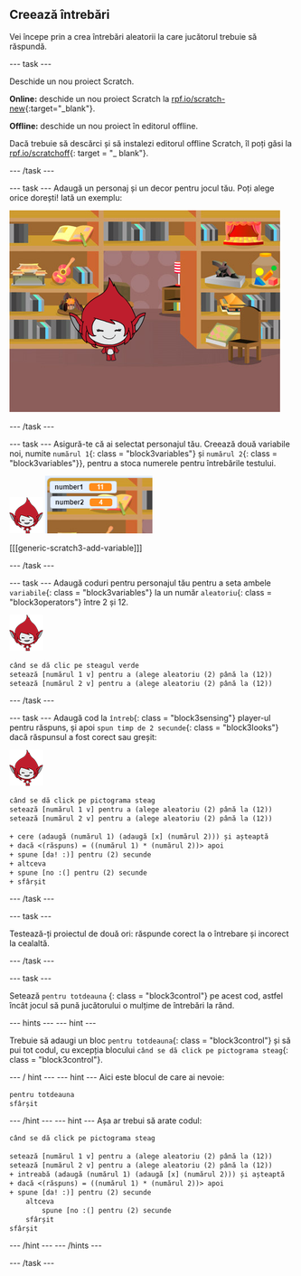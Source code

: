 ## Creează întrebări

Vei începe prin a crea întrebări aleatorii la care jucătorul trebuie să răspundă.

\--- task \---

Deschide un nou proiect Scratch.

**Online:** deschide un nou proiect Scratch la [rpf.io/scratch-new](http://rpf.io/scratch-new){:target="_blank"}.

**Offline:** deschide un nou proiect în editorul offline.

Dacă trebuie să descărci și să instalezi editorul offline Scratch, îl poți găsi la [rpf.io/scratchoff](http://rpf.io/scratchoff){: target = "_ blank"}.

\--- /task \---

\--- task \--- Adaugă un personaj și un decor pentru jocul tău. Poți alege orice dorești! Iată un exemplu:

![captură de ecran](images/brain-setting.png)

\--- /task \---

\--- task \--- Asigură-te că ai selectat personajul tău. Creează două variabile noi, numite `numărul 1`{: class = "block3variables"} și `numărul 2`{: class = "block3variables"}}, pentru a stoca numerele pentru întrebările testului.

![captură de ecran](images/giga-sprite.png) ![captură de ecran](images/brain-variables.png)

[[[generic-scratch3-add-variable]]]

\--- /task \---

\--- task \--- Adaugă coduri pentru personajul tău pentru a seta ambele `variabile`{: class = "block3variables"} la un număr `aleatoriu`{: class = "block3operators"} între 2 și 12.

![captură de ecran](images/giga-sprite.png)

```blocks3
când se dă clic pe steagul verde
setează [numărul 1 v] pentru a (alege aleatoriu (2) până la (12))
setează [numărul 2 v] pentru a (alege aleatoriu (2) până la (12))
```

\--- /task \---

\--- task \--- Adaugă cod la `întreb`{: class = "block3sensing"} player-ul pentru răspuns, și apoi `spun timp de 2 secunde`{: class = "block3looks"} dacă răspunsul a fost corect sau greșit:

![captură de ecran](images/giga-sprite.png)

```blocks3
când se dă click pe pictograma steag
setează [numărul 1 v] pentru a (alege aleatoriu (2) până la (12))
setează [numărul 2 v] pentru a (alege aleatoriu (2) până la (12))

+ cere (adaugă (numărul 1) (adaugă [x] (numărul 2))) și așteaptă 
+ dacă <(răspuns) = ((numărul 1) * (numărul 2))> apoi
+ spune [da! :)] pentru (2) secunde
+ altceva
+ spune [no :(] pentru (2) secunde
+ sfârșit
```

\--- /task \---

\--- task \---

Testează-ți proiectul de două ori: răspunde corect la o întrebare și incorect la cealaltă.

\--- /task \---

\--- task \---

Setează ` pentru totdeauna ` {: class = "block3control"} pe acest cod, astfel încât jocul să pună jucătorului o mulțime de întrebări la rând.

\--- hints \--- \--- hint \---

Trebuie să adaugi un bloc `pentru totdeauna`{: class = "block3control"} și să pui tot codul, cu excepția blocului `când se dă click pe pictograma steag`{: class = "block3control"}.

\--- / hint \--- \--- hint \--- Aici este blocul de care ai nevoie:

```blocks3
pentru totdeauna
sfârșit
```

\--- /hint \--- \--- hint \--- Așa ar trebui să arate codul: 

```blocks3
când se dă click pe pictograma steag

setează [numărul 1 v] pentru a (alege aleatoriu (2) până la (12))
setează [numărul 2 v] pentru a (alege aleatoriu (2) până la (12))
+ intreabă (adaugă (numărul 1) (adaugă [x] (numărul 2))) și așteaptă 
+ dacă <(răspuns) = ((numărul 1) * (numărul 2))> apoi
+ spune [da! :)] pentru (2) secunde
    altceva
        spune [no :(] pentru (2) secunde
    sfârșit
sfârșit
```

\--- /hint \--- \--- /hints \---

\--- /task \---